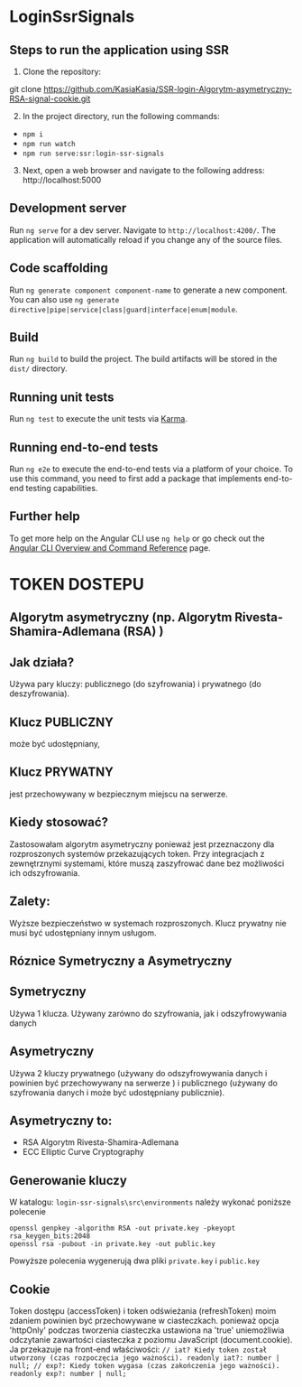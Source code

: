# LoginSsrSignals


## Steps to run the application using SSR

1. Clone the repository:

git clone https://github.com/KasiaKasia/SSR-login-Algorytm-asymetryczny-RSA-signal-cookie.git

2. In the project directory, run the following commands:

- `npm i`
- `npm run watch`
- `npm run serve:ssr:login-ssr-signals`

3. Next, open a web browser and navigate to the following address: http://localhost:5000



## Development server

Run `ng serve` for a dev server. Navigate to `http://localhost:4200/`. The application will automatically reload if you change any of the source files.

## Code scaffolding

Run `ng generate component component-name` to generate a new component. You can also use `ng generate directive|pipe|service|class|guard|interface|enum|module`.

## Build

Run `ng build` to build the project. The build artifacts will be stored in the `dist/` directory.

## Running unit tests

Run `ng test` to execute the unit tests via [Karma](https://karma-runner.github.io).

## Running end-to-end tests

Run `ng e2e` to execute the end-to-end tests via a platform of your choice. To use this command, you need to first add a package that implements end-to-end testing capabilities.

## Further help

To get more help on the Angular CLI use `ng help` or go check out the [Angular CLI Overview and Command Reference](https://angular.io/cli) page.

# TOKEN DOSTEPU 
## Algorytm asymetryczny (np. Algorytm Rivesta-Shamira-Adlemana (RSA) )

## Jak działa?
Używa pary kluczy: publicznego (do szyfrowania) i prywatnego (do deszyfrowania).

## Klucz PUBLICZNY 
może być udostępniany, 

## Klucz PRYWATNY  
jest przechowywany w bezpiecznym miejscu na serwerze.

## Kiedy stosować?
Zastosowałam algorytm asymetryczny ponieważ jest przeznaczony dla rozproszonych systemów przekazujących token.
Przy integracjach z zewnętrznymi systemami, które muszą zaszyfrować dane bez możliwości ich odszyfrowania.

## Zalety:
Wyższe bezpieczeństwo w systemach rozproszonych.
Klucz prywatny nie musi być udostępniany innym usługom.

## Róznice Symetryczny a Asymetryczny
## Symetryczny
Używa 1 klucza. Używany zarówno do szyfrowania, jak i odszyfrowywania danych
## Asymetryczny
Używa 2 kluczy prywatnego (używany do odszyfrowywania danych i powinien być przechowywany na serwerze ) i publicznego (używany do szyfrowania danych i może być udostępniany publicznie).

## Asymetryczny to:
- RSA Algorytm Rivesta-Shamira-Adlemana  
- ECC Elliptic Curve Cryptography 

## Generowanie kluczy
W katalogu: `login-ssr-signals\src\environments` należy wykonać poniższe polecenie 
```
openssl genpkey -algorithm RSA -out private.key -pkeyopt rsa_keygen_bits:2048
openssl rsa -pubout -in private.key -out public.key

```
Powyższe polecenia wygenerują dwa pliki  `private.key` i `public.key`

## Cookie
Token dostępu (accessToken) i token odświeżania (refreshToken) moim zdaniem powinien być przechowywane w ciasteczkach. ponieważ opcja 'httpOnly' podczas tworzenia ciasteczka ustawiona na 'true' uniemożliwia odczytanie zawartości ciasteczka z poziomu JavaScript (document.cookie).
Ja przekazuje na front-end właściwości:
    ```
    // iat? Kiedy token został utworzony (czas rozpoczęcia jego ważności).
    readonly iat?: number | null;
    // exp?: Kiedy token wygasa (czas zakończenia jego ważności).
    readonly exp?: number | null; 
    ```